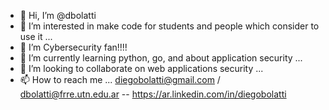 - 👋 Hi, I’m @dbolatti
- 👀 I’m interested in make code for students and people which consider to use it ...
- 👀 I’m Cybersecurity fan!!!!
- 🌱 I’m currently learning python, go, and about application security ...
- 💞️ I’m looking to collaborate on web applications security ...
- 📫 How to reach me ... diegobolatti@gmail.com / dbolatti@frre.utn.edu.ar -- https://ar.linkedin.com/in/diegobolatti

<!---
dbolatti/dbolatti is a ✨ special ✨ repository because its `README.md` (this file) appears on your GitHub profile.
You can click the Preview link to take a look at your changes.
--->
